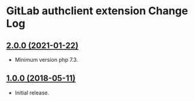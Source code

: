 GitLab authclient extension Change Log
===============================================

## [2.0.0 (2021-01-22)](https://github.com/yiiauth/gitlab/compare/1.0.0...2.0.0)

- Minimum version php 7.3.

## [1.0.0 (2018-05-11)](https://github.com/yiiauth/gitlab/compare/0.1...1.0.0)

- Initial release.
